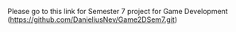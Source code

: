 Please go to this link for Semester 7 project for Game Development (https://github.com/DanieliusNev/Game2DSem7.git)
